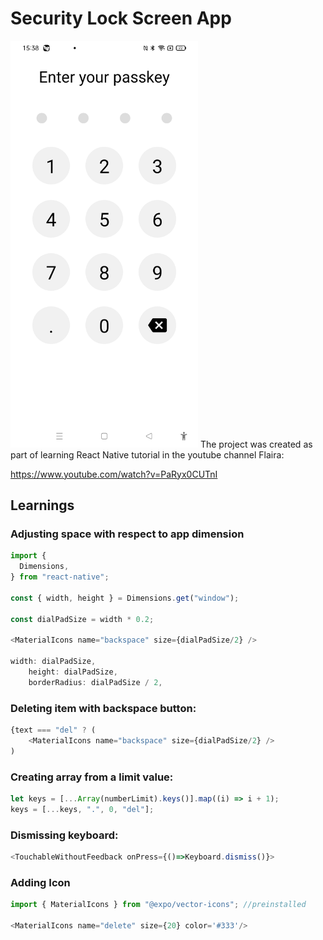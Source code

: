 # Security Lock Screen App

<img width="300px" src="lockscreenapp-screenshot.jpg" alt="image_name png" />
The project was created as part of learning React Native tutorial in the youtube channel Flaira:

https://www.youtube.com/watch?v=PaRyx0CUTnI


## Learnings

### Adjusting space with respect to app dimension
```js
import {
  Dimensions,
} from "react-native";

const { width, height } = Dimensions.get("window");

const dialPadSize = width * 0.2;

<MaterialIcons name="backspace" size={dialPadSize/2} />

width: dialPadSize,
    height: dialPadSize,
    borderRadius: dialPadSize / 2,
```

### Deleting item with backspace button:

```js
{text === "del" ? (
    <MaterialIcons name="backspace" size={dialPadSize/2} />
)
```

### Creating array from a limit value:

```js
let keys = [...Array(numberLimit).keys()].map((i) => i + 1);
keys = [...keys, ".", 0, "del"];
```
### Dismissing keyboard:

```js
<TouchableWithoutFeedback onPress={()=>Keyboard.dismiss()}>
```

### Adding Icon

```js
import { MaterialIcons } from "@expo/vector-icons"; //preinstalled

<MaterialIcons name="delete" size={20} color='#333'/>
```
